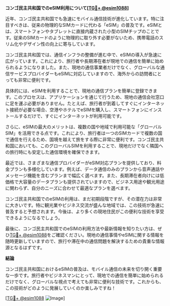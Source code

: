 **コンゴ民主共和国でのeSIM利用について[[TG💪+ @esim1088](https://t.me/s/esim1088)]**

近年、コンゴ民主共和国でも急速にモバイル通信技術が進化しています。特に注目すべきは、従来の物理的なSIMカードに代わる「eSIM」の普及です。eSIMとは、スマートフォンやタブレットに直接内蔵された小型のSIMチップのことです。従来のSIMカードのように物理的に取り外す必要がないため、携帯電話のスリム化やデザイン性の向上に寄与しています。

コンゴ民主共和国では、通信インフラの整備が進む中で、eSIMの導入が急速に広がっています。これにより、旅行者や長期滞在者が現地での通信を簡単に始められるようになりました。また、現地の通信事業者だけでなく、グローバルな通信サービスプロバイダーもeSIMに対応していますので、海外からの訪問者にとっても非常に便利です。

具体的には、eSIMを利用することで、現地の通信プランを簡単に登録できます。このプロセスは、アプリケーションを通じて行うため、現地の通信会社窓口に足を運ぶ必要がありません。たとえば、旅行者が到着してすぐにインターネット接続が必要な場合、空港やホテルでeSIMを購入し、スマートフォンにインストールするだけで、すぐにインターネットが利用可能です。

さらに、eSIMの最大のメリットは、複数の国や地域で利用可能な「グローバルSIM」を活用できる点です。これにより、旅行者は一つのSIMカードで複数の国で通信を行えるため、国境を越えて旅をする際に非常に便利です。コンゴ民主共和国においても、このグローバルSIMを利用することで、現地だけでなく隣国への旅行時にも安定した通信環境を確保できます。

最近では、さまざまな通信プロバイダーがeSIM対応プランを提供しており、料金プランも多様化しています。例えば、データ通信のみのプランから音声通話やメッセージ機能を含むプランまで幅広く選べます。また、長期滞在者向けには低価格で大容量のデータプランも提供されていますので、ビジネス用途や観光用途に関わらず、自分のニーズに合わせて最適なプランを選べます。

コンゴ民主共和国でのeSIMの利用は、まだ初期段階ですが、その潜在力は非常に大きいです。特に観光業やビジネス交流が盛んな地域では、この技術が急速に普及すると予想されます。今後は、より多くの現地住民がこの便利な技術を享受できるようになるでしょう。

最後に、コンゴ民主共和国でのeSIMの利用方法や最新情報を知りたい方は、ぜひ[TG💪+ @esim1088](https://t.me/s/esim1088)をご確認ください。現地の通信事情やeSIMに関する情報を随時更新していますので、旅行や滞在中の通信問題を解決するための貴重な情報源となるはずです。

**結論**

コンゴ民主共和国におけるeSIMの普及は、モバイル通信の未来を切り開く重要な一歩です。旅行者やビジネスマンにとって、現地での通信を簡単に始められるだけでなく、グローバルな視点で考えても非常に便利な技術です。これからも、この技術がどのように発展していくのか楽しみですね！

[[TG💪+ @esim1088](https://t.me/s/esim1088) ![Image](https://i.postimg.cc/Y0z9fWf4/image.png)]